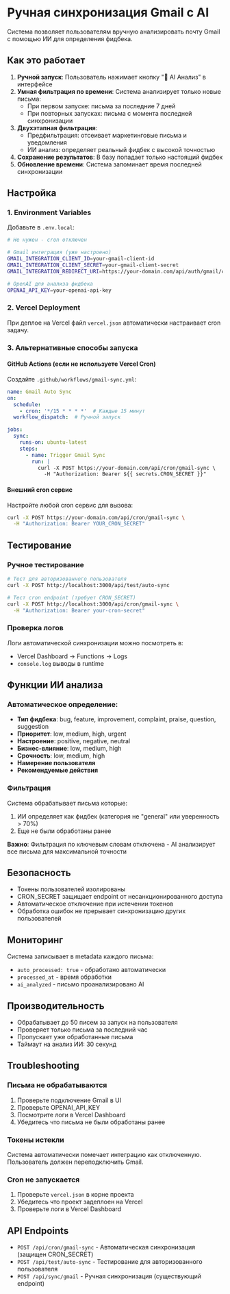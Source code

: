 # Ручная синхронизация Gmail с AI

Система позволяет пользователям вручную анализировать почту Gmail с помощью ИИ для определения фидбека.

## Как это работает

1. **Ручной запуск**: Пользователь нажимает кнопку "🤖 AI Анализ" в интерфейсе
2. **Умная фильтрация по времени**: Система анализирует только новые письма:
   - При первом запуске: письма за последние 7 дней
   - При повторных запусках: письма с момента последней синхронизации
3. **Двухэтапная фильтрация**:
   - Предфильтрация: отсеивает маркетинговые письма и уведомления
   - ИИ анализ: определяет реальный фидбек с высокой точностью
4. **Сохранение результатов**: В базу попадает только настоящий фидбек
5. **Обновление времени**: Система запоминает время последней синхронизации

## Настройка

### 1. Environment Variables

Добавьте в `.env.local`:

```bash
# Не нужен - cron отключен

# Gmail интеграция (уже настроено)
GMAIL_INTEGRATION_CLIENT_ID=your-gmail-client-id
GMAIL_INTEGRATION_CLIENT_SECRET=your-gmail-client-secret
GMAIL_INTEGRATION_REDIRECT_URI=https://your-domain.com/api/auth/gmail/callback

# OpenAI для анализа фидбека
OPENAI_API_KEY=your-openai-api-key
```

### 2. Vercel Deployment

При деплое на Vercel файл `vercel.json` автоматически настраивает cron задачу.

### 3. Альтернативные способы запуска

#### GitHub Actions (если не используете Vercel Cron)

Создайте `.github/workflows/gmail-sync.yml`:

```yaml
name: Gmail Auto Sync
on:
  schedule:
    - cron: '*/15 * * * *'  # Каждые 15 минут
  workflow_dispatch:  # Ручной запуск

jobs:
  sync:
    runs-on: ubuntu-latest
    steps:
      - name: Trigger Gmail Sync
        run: |
          curl -X POST https://your-domain.com/api/cron/gmail-sync \
            -H "Authorization: Bearer ${{ secrets.CRON_SECRET }}"
```

#### Внешний cron сервис

Настройте любой cron сервис для вызова:
```bash
curl -X POST https://your-domain.com/api/cron/gmail-sync \
  -H "Authorization: Bearer YOUR_CRON_SECRET"
```

## Тестирование

### Ручное тестирование

```bash
# Тест для авторизованного пользователя
curl -X POST http://localhost:3000/api/test/auto-sync

# Тест cron endpoint (требует CRON_SECRET)
curl -X POST http://localhost:3000/api/cron/gmail-sync \
  -H "Authorization: Bearer your-cron-secret"
```

### Проверка логов

Логи автоматической синхронизации можно посмотреть в:
- Vercel Dashboard → Functions → Logs
- `console.log` выводы в runtime

## Функции ИИ анализа

### Автоматическое определение:
- **Тип фидбека**: bug, feature, improvement, complaint, praise, question, suggestion
- **Приоритет**: low, medium, high, urgent
- **Настроение**: positive, negative, neutral
- **Бизнес-влияние**: low, medium, high
- **Срочность**: low, medium, high
- **Намерение пользователя**
- **Рекомендуемые действия**

### Фильтрация

Система обрабатывает письма которые:
1. ИИ определяет как фидбек (категория не "general" или уверенность > 70%)
2. Еще не были обработаны ранее

**Важно**: Фильтрация по ключевым словам отключена - AI анализирует все письма для максимальной точности

## Безопасность

- Токены пользователей изолированы
- CRON_SECRET защищает endpoint от несанкционированного доступа
- Автоматическое отключение при истечении токенов
- Обработка ошибок не прерывает синхронизацию других пользователей

## Мониторинг

Система записывает в metadata каждого письма:
- `auto_processed: true` - обработано автоматически
- `processed_at` - время обработки
- `ai_analyzed` - письмо проанализировано AI


## Производительность

- Обрабатывает до 50 писем за запуск на пользователя
- Проверяет только письма за последний час
- Пропускает уже обработанные письма
- Таймаут на анализ ИИ: 30 секунд

## Troubleshooting

### Письма не обрабатываются
1. Проверьте подключение Gmail в UI
2. Проверьте OPENAI_API_KEY
3. Посмотрите логи в Vercel Dashboard
4. Убедитесь что письма не были обработаны ранее

### Токены истекли
Система автоматически помечает интеграцию как отключенную.
Пользователь должен переподключить Gmail.

### Cron не запускается
1. Проверьте `vercel.json` в корне проекта
2. Убедитесь что проект задеплоен на Vercel
3. Проверьте логи в Vercel Dashboard

## API Endpoints

- `POST /api/cron/gmail-sync` - Автоматическая синхронизация (защищен CRON_SECRET)
- `POST /api/test/auto-sync` - Тестирование для авторизованного пользователя
- `POST /api/sync/gmail` - Ручная синхронизация (существующий endpoint)